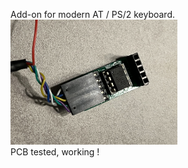 Add-on for modern AT / PS/2 keyboard.  
<img src="../../images/IMG_3143.jpeg" height="200">  
PCB tested, working !
